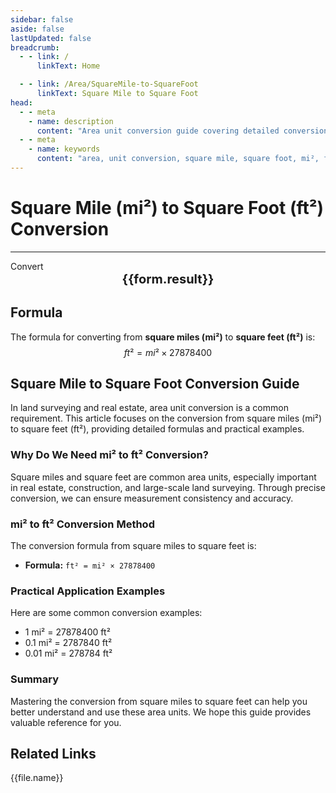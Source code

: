 ```yaml
---
sidebar: false
aside: false
lastUpdated: false
breadcrumb:
  - - link: /
      linkText: Home

  - - link: /Area/SquareMile-to-SquareFoot
      linkText: Square Mile to Square Foot
head:
  - - meta
    - name: description
      content: "Area unit conversion guide covering detailed conversion formulas and explanations from square miles (mi²) to square feet (ft²)."
  - - meta
    - name: keywords
      content: "area, unit conversion, square mile, square foot, mi², ft², square mile to square foot, area conversion guide, square mile convert square foot, square mile to square foot, square foot conversion, square mile to square foot, square foot calculation, large area conversion, land survey area, square mile symbol, square foot symbol, area unit comparison, square mile conversion table, square foot conversion formula, area conversion tool, square mile calculation, square foot calculator, area conversion formula, real estate measurement unit, land planning area, large scale area conversion, square mile to square foot formula, square foot area calculation, area unit conversion, construction measurement unit, property area unit, square mile square foot comparison table, area calculation tool, imperial area unit"
---
```

# Square Mile (mi²) to Square Foot (ft²) Conversion
---
<script setup>
import { onMounted, reactive, inject, ref } from 'vue'
import { NButton, NForm, NFormItem, NInput, NInputNumber, NSelect, NCard, useMessage,NGrid ,NGi } from 'naive-ui'
import { defineClientComponent } from 'vitepress'
import { Area } from '../files';

const convert = inject('convert')

const form = reactive({
  number: null,
  result: '',
})

const convertHandler = () => {
  if (form.number !== null && !isNaN(form.number)) {
    const convertedValue = parseFloat(form.number) * 27878400
    form.result = `${form.number}mi² = ${convertedValue.toFixed(2)}ft²`
  } else {
    form.result = 'Please enter a valid number.'
  }
}
</script>

<n-form size="large" :model="form">
  <n-form-item label="Square Mile (mi²)">
    <n-input-number v-model:value="form.number" placeholder="Enter square miles" style="width: 100%" />
  </n-form-item>
  <n-form-item>
    <n-button type="info" @click="convertHandler" block>Convert</n-button>
  </n-form-item>
</n-form>

<n-card  embedded :bordered="false" hoverable>
  <div  style="text-align:center;font-size:20px;">
    <strong>{{form.result}}</strong>
  </div>
</n-card>

## Formula

The formula for converting from **square miles (mi²)** to **square feet (ft²)** is:
$$ ft² = mi² \times 27878400 $$

## Square Mile to Square Foot Conversion Guide

In land surveying and real estate, area unit conversion is a common requirement. This article focuses on the conversion from square miles (mi²) to square feet (ft²), providing detailed formulas and practical examples.

### Why Do We Need mi² to ft² Conversion?

Square miles and square feet are common area units, especially important in real estate, construction, and large-scale land surveying. Through precise conversion, we can ensure measurement consistency and accuracy.

### mi² to ft² Conversion Method

The conversion formula from square miles to square feet is:

- **Formula:** `ft² = mi² × 27878400`

### Practical Application Examples

Here are some common conversion examples:

- 1 mi² = 27878400 ft²
- 0.1 mi² = 2787840 ft²
- 0.01 mi² = 278784 ft²

### Summary

Mastering the conversion from square miles to square feet can help you better understand and use these area units. We hope this guide provides valuable reference for you.

## Related Links
<n-grid x-gap="12" :cols="2">
  <n-gi v-for="(file, index) in Area" :key="index">
    <n-button
      text
      tag="a"
      :href="file.path"
      type="info"
    >
      {{file.name}}
    </n-button>
  </n-gi>
</n-grid>